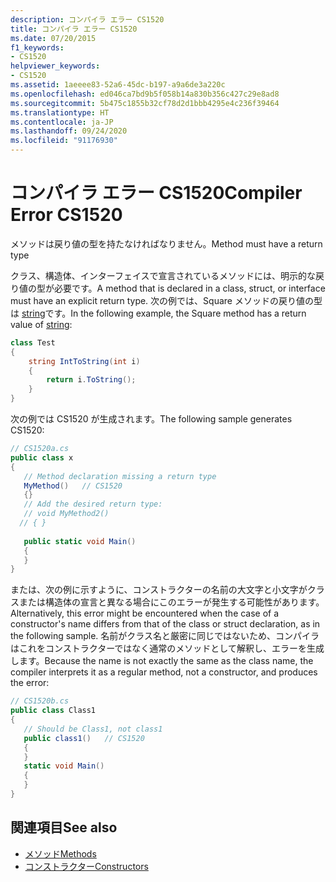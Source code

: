```yaml
---
description: コンパイラ エラー CS1520
title: コンパイラ エラー CS1520
ms.date: 07/20/2015
f1_keywords:
- CS1520
helpviewer_keywords:
- CS1520
ms.assetid: 1aeeee83-52a6-45dc-b197-a9a6de3a220c
ms.openlocfilehash: ed046ca7bd9b5f058b14a830b356c427c29e8ad8
ms.sourcegitcommit: 5b475c1855b32cf78d2d1bbb4295e4c236f39464
ms.translationtype: HT
ms.contentlocale: ja-JP
ms.lasthandoff: 09/24/2020
ms.locfileid: "91176930"
---
```

# <a name="compiler-error-cs1520"></a><span data-ttu-id="228d5-103">コンパイラ エラー CS1520</span><span class="sxs-lookup"><span data-stu-id="228d5-103">Compiler Error CS1520</span></span>

<span data-ttu-id="228d5-104">メソッドは戻り値の型を持たなければなりません。</span><span class="sxs-lookup"><span data-stu-id="228d5-104">Method must have a return type</span></span>  
  
 <span data-ttu-id="228d5-105">クラス、構造体、インターフェイスで宣言されているメソッドには、明示的な戻り値の型が必要です。</span><span class="sxs-lookup"><span data-stu-id="228d5-105">A method that is declared in a class, struct, or interface must have an explicit return type.</span></span> <span data-ttu-id="228d5-106">次の例では、Square メソッドの戻り値の型は [string](../language-reference/builtin-types/reference-types.md)です。</span><span class="sxs-lookup"><span data-stu-id="228d5-106">In the following example, the Square method has a return value of [string](../language-reference/builtin-types/reference-types.md):</span></span>  
  
```csharp  
class Test  
{  
    string IntToString(int i)  
    {  
        return i.ToString();  
    }  
}  
```  
  
 <span data-ttu-id="228d5-107">次の例では CS1520 が生成されます。</span><span class="sxs-lookup"><span data-stu-id="228d5-107">The following sample generates CS1520:</span></span>  
  
```csharp  
// CS1520a.cs  
public class x  
{  
   // Method declaration missing a return type  
   MyMethod()   // CS1520
   {}  
   // Add the desired return type:  
   // void MyMethod2()  
  // { }  
  
   public static void Main()  
   {  
   }  
}  
```  
  
 <span data-ttu-id="228d5-108">または、次の例に示すように、コンストラクターの名前の大文字と小文字がクラスまたは構造体の宣言と異なる場合にこのエラーが発生する可能性があります。</span><span class="sxs-lookup"><span data-stu-id="228d5-108">Alternatively, this error might be encountered when the case of a constructor's name differs from that of the class or struct declaration, as in the following sample.</span></span> <span data-ttu-id="228d5-109">名前がクラス名と厳密に同じではないため、コンパイラはこれをコンストラクターではなく通常のメソッドとして解釈し、エラーを生成します。</span><span class="sxs-lookup"><span data-stu-id="228d5-109">Because the name is not exactly the same as the class name, the compiler interprets it as a regular method, not a constructor, and produces the error:</span></span>  
  
```csharp  
// CS1520b.cs  
public class Class1  
{  
   // Should be Class1, not class1  
   public class1()   // CS1520  
   {  
   }  
   static void Main()  
   {  
   }  
}  
```  
  
## <a name="see-also"></a><span data-ttu-id="228d5-110">関連項目</span><span class="sxs-lookup"><span data-stu-id="228d5-110">See also</span></span>

- [<span data-ttu-id="228d5-111">メソッド</span><span class="sxs-lookup"><span data-stu-id="228d5-111">Methods</span></span>](../programming-guide/classes-and-structs/methods.md)
- [<span data-ttu-id="228d5-112">コンストラクター</span><span class="sxs-lookup"><span data-stu-id="228d5-112">Constructors</span></span>](../programming-guide/classes-and-structs/constructors.md)
